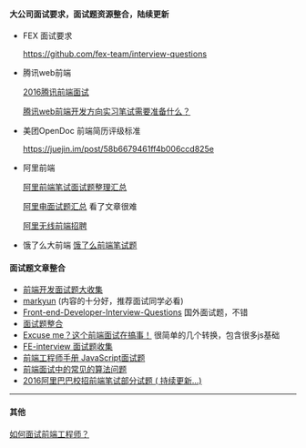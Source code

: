 #### 大公司面试要求，面试题资源整合，陆续更新

- FEX 面试要求

	https://github.com/fex-team/interview-questions

- 腾讯web前端

	[2016腾讯前端面试](http://www.jianshu.com/p/3aaad82fc3a1)
	
	[腾讯web前端开发方向实习笔试需要准备什么？](https://www.zhihu.com/question/20966351/answer/24401878)

- 美团OpenDoc 前端简历评级标准 

	https://juejin.im/post/58b6679461ff4b006ccd825e

- 阿里前端

	[阿里前端笔试面试题整理汇总](http://www.100mian.com/mianshi/qianduankaifa/49161.html)

	[阿里电面试题汇总](http://www.deanwangpro.com/2017/01/31/ali-interview/) 看了文章很难

	[阿里无线前端招聘](http://weibo.com/p/1001603741249222874725)

- 饿了么大前端
	[饿了么前端笔试题](http://www.tony77.com/archives/464.html)


#### 面试题文章整合

- [前端开发面试题大收集](https://github.com/paddingme/Front-end-Web-Development-Interview-Question)
- [markyun](https://github.com/markyun/My-blog/tree/master/Front-end-Developer-Questions) (内容的十分好，推荐面试同学必看)
- [Front-end-Developer-Interview-Questions](https://github.com/h5bp/Front-end-Developer-Interview-Questions#contributors) 国外面试题，不错
- [面试题整合](http://blog.csdn.net/kongjiea/article/details/46341575?spm=5176.100239.blogcont5993.154.dE7xze)
- [Excuse me？这个前端面试在搞事！](https://zhuanlan.zhihu.com/p/25407758) 很简单的几个转换，包含很多js基础
- [FE-interview 面试题收集](https://github.com/qiu-deqing/FE-interview)
- [前端工程师手册 JavaScript面试题](https://leohxj.gitbooks.io/front-end-database/interview/interview-exercises-with-JavaScript.html)
- [前端面试中的常见的算法问题](http://www.jackpu.com/qian-duan-mian-shi-zhong-de-chang-jian-de-suan-fa-wen-ti/)
- [2016阿里巴巴校招前端笔试部分试题 ( 持续更新...)](https://segmentfault.com/a/1190000002638818)


---


#### 其他
[如何面试前端工程师？](https://www.zhihu.com/question/19568008)
